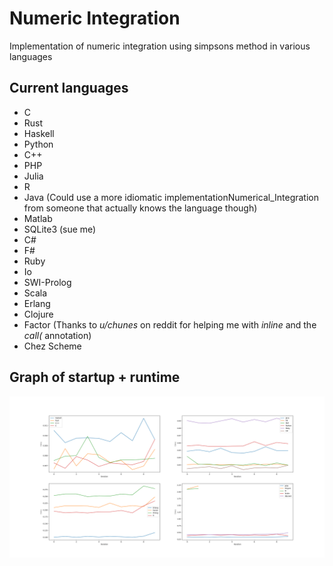 # Numeric Integration

Implementation of numeric integration using simpsons method in various languages

## Current languages

- C
- Rust
- Haskell
- Python
- C++
- PHP
- Julia
- R
- Java (Could use a more idiomatic implementationNumerical_Integration from someone that actually knows the language though)
- Matlab
- SQLite3 (sue me)
- C#
- F#
- Ruby
- Io
- SWI-Prolog
- Scala
- Erlang
- Clojure
- Factor (Thanks to _u/chunes_ on reddit for helping me with _inline_ and the _call(_ annotation)
- Chez Scheme

## Graph of startup + runtime

![Graph of startup + runtime](./graphs/Figure_3.png "Graph of startup + runtime")
